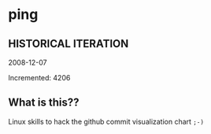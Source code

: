 # ping

## HISTORICAL ITERATION
2008-12-07

Incremented: 4206

## What is this?? 
Linux skills to hack the github commit visualization chart `;-)`

